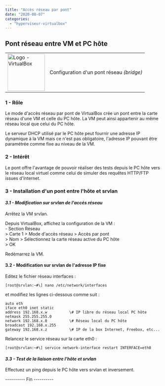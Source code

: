 ```yaml
---
title: "Accès réseau par pont"
date: "2020-08-07"
categories: 
  - "hyperviseur-virtualbox"
---
```


## Pont réseau entre VM et PC hôte

<table><tbody><tr><td><a href="https://www.virtualbox.org/" target="_blank" rel="noreferrer noopener"><img class="wp-image-35" style="width: 120px" src="../../wp-content/uploads/2019/02/logo-virtualbox.jpg" alt="Logo - VirtualBox" title="https://www.virtualbox.org/"></a></td><td>Configuration d'un pont réseau <em>(bridge)</em></td></tr></tbody></table>

### 1 - Rôle

Le mode d'accès réseau par pont de VirtualBox crée un pont entre la carte réseau d'une VM et celle du PC hôte. La VM peut ainsi appartenir au même réseau local que celui du PC hôte.

Le serveur DHCP utilisé par le PC hôte peut fournir une adresse IP dynamique à la VM mais ce n'est pas obligatoire, l'adresse IP pouvant être paramétrée comme fixe au niveau de la VM.

### 2 - Intérêt

Le pont offre l'avantage de pouvoir réaliser des tests depuis le PC hôte vers le réseau local virtuel comme celui de simuler des requêtes HTTP/FTP issues d'Internet.

### 3 - Installation d'un pont entre l'hôte et srvlan

#### _3.1 - Modification sur srvlan de l'accès réseau_

Arrêtez la VM srvlan.

Depuis VirtualBox, affichez la configuration de la VM :  
\- Section Réseau  
\> Carte 1 > Mode d'accès réseau > Accès par pont  
\> Nom > Sélectionnez la carte réseau active du PC hôte  
\> OK

Redémarrez la VM.

#### 3.2 - Modification sur srvlan de l'adresse IP fixe

Editez le fichier réseau interfaces :

`[root@srvlan:~#\] nano /etc/network/interfaces`

et modifiez les lignes ci-dessous comme suit :

```
auto eth
iface eth0 inet static
address 192.168.x.w          \# IP libre du réseau local PC hôte
netmask 255.255.255.0
network 192.168.x.0          \# Réseau local du PC hôte
broadcast 192.168.x.255
gateway 192.168.x.z          \# IP de la box Internet, Freebox, etc...
```

Relancez le service réseau sur la carte eth0 :

`[root@srvlan:~#\] service network-interface restart INTERFACE=eth0`

#### _3.3 - Test de la liaison entre l'hôte et srvlan_

Effectuez un ping depuis le PC hôte vers srvlan et inversement.

\---------- Fin ----------
